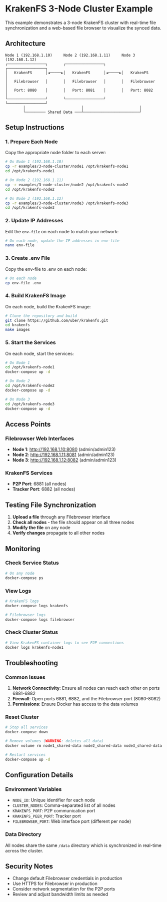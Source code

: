 # KrakenFS 3-Node Cluster Example

This example demonstrates a 3-node KrakenFS cluster with real-time file synchronization and a web-based file browser to visualize the synced data.

## Architecture

```
Node 1 (192.168.1.10)     Node 2 (192.168.1.11)     Node 3 (192.168.1.12)
┌─────────────────┐       ┌─────────────────┐       ┌─────────────────┐
│   KrakenFS      │◄─────►│   KrakenFS      │◄─────►│   KrakenFS      │
│   Filebrowser   │       │   Filebrowser   │       │   Filebrowser   │
│   Port: 8080    │       │   Port: 8081    │       │   Port: 8082    │
└─────────────────┘       └─────────────────┘       └─────────────────┘
        │                         │                         │
        └───────── Shared Data ───┴─────────────────────────┘
```

## Setup Instructions

### 1. Prepare Each Node

Copy the appropriate node folder to each server:

```bash
# On Node 1 (192.168.1.10)
cp -r examples/3-node-cluster/node1 /opt/krakenfs-node1
cd /opt/krakenfs-node1

# On Node 2 (192.168.1.11)  
cp -r examples/3-node-cluster/node2 /opt/krakenfs-node2
cd /opt/krakenfs-node2

# On Node 3 (192.168.1.12)
cp -r examples/3-node-cluster/node3 /opt/krakenfs-node3
cd /opt/krakenfs-node3
```

### 2. Update IP Addresses

Edit the `env-file` on each node to match your network:

```bash
# On each node, update the IP addresses in env-file
nano env-file
```

### 3. Create .env File

Copy the env-file to .env on each node:

```bash
# On each node
cp env-file .env
```

### 4. Build KrakenFS Image

On each node, build the KrakenFS image:

```bash
# Clone the repository and build
git clone https://github.com/uber/krakenfs.git
cd krakenfs
make images
```

### 5. Start the Services

On each node, start the services:

```bash
# On Node 1
cd /opt/krakenfs-node1
docker-compose up -d

# On Node 2  
cd /opt/krakenfs-node2
docker-compose up -d

# On Node 3
cd /opt/krakenfs-node3
docker-compose up -d
```

## Access Points

### Filebrowser Web Interfaces

- **Node 1**: http://192.168.1.10:8080 (admin/admin123)
- **Node 2**: http://192.168.1.11:8081 (admin/admin123)  
- **Node 3**: http://192.168.1.12:8082 (admin/admin123)

### KrakenFS Services

- **P2P Port**: 6881 (all nodes)
- **Tracker Port**: 6882 (all nodes)

## Testing File Synchronization

1. **Upload a file** through any Filebrowser interface
2. **Check all nodes** - the file should appear on all three nodes
3. **Modify the file** on any node
4. **Verify changes** propagate to all other nodes

## Monitoring

### Check Service Status

```bash
# On any node
docker-compose ps
```

### View Logs

```bash
# KrakenFS logs
docker-compose logs krakenfs

# Filebrowser logs  
docker-compose logs filebrowser
```

### Check Cluster Status

```bash
# View KrakenFS container logs to see P2P connections
docker logs krakenfs-node1
```

## Troubleshooting

### Common Issues

1. **Network Connectivity**: Ensure all nodes can reach each other on ports 6881-6882
2. **Firewall**: Open ports 6881, 6882, and the Filebrowser port (8080-8082)
3. **Permissions**: Ensure Docker has access to the data volumes

### Reset Cluster

```bash
# Stop all services
docker-compose down

# Remove volumes (WARNING: deletes all data)
docker volume rm node1_shared-data node2_shared-data node3_shared-data

# Restart services
docker-compose up -d
```

## Configuration Details

### Environment Variables

- `NODE_ID`: Unique identifier for each node
- `CLUSTER_NODES`: Comma-separated list of all nodes
- `KRAKENFS_PORT`: P2P communication port
- `KRAKENFS_PEER_PORT`: Tracker port
- `FILEBROWSER_PORT`: Web interface port (different per node)

### Data Directory

All nodes share the same `/data` directory which is synchronized in real-time across the cluster.

## Security Notes

- Change default Filebrowser credentials in production
- Use HTTPS for Filebrowser in production
- Consider network segmentation for the P2P ports
- Review and adjust bandwidth limits as needed 